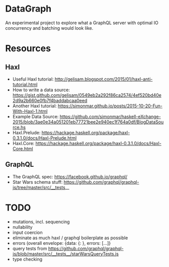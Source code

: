 # DataGraph

An experimental project to explore what a GraphQL server with optimal IO concurrency and batching would look like.

# Resources

## Haxl

- Useful Haxl tutorial: http://gelisam.blogspot.com/2015/01/haxl-anti-tutorial.html
- How to write a data source: https://gist.github.com/gelisam/0549eb2a292f86ca2574/4ef520bd40e2d9a2b660e0fb7f4baddabcaa0eed
- Another Haxl tutorial: https://simonmar.github.io/posts/2015-10-20-Fun-With-Haxl-1.html
- Example Data Source: https://github.com/simonmar/haskell-eXchange-2015/blob/3ae0e34a051201eb77721bee2e940ec1f764a0df/BlogDataSource.hs
- Haxl.Prelude: https://hackage.haskell.org/package/haxl-0.3.1.0/docs/Haxl-Prelude.html
- Haxl.Core: https://hackage.haskell.org/package/haxl-0.3.1.0/docs/Haxl-Core.html

## GraphQL

- The GraphQL spec: https://facebook.github.io/graphql/
- Star Wars schema stuff: https://github.com/graphql/graphql-js/tree/master/src/__tests__

# TODO

- mutations, incl. sequencing
- nullability
- input coercion
- eliminate as much haxl / graphql boilerplate as possible
- errors (overall envelope: {data: {<query>: <response>}, errors: [...]}
- query tests from https://github.com/graphql/graphql-js/blob/master/src/__tests__/starWarsQueryTests.js
- type checking
